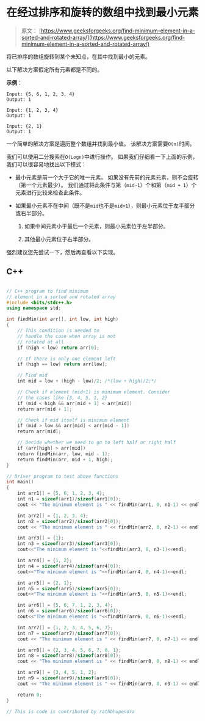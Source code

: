 # 在经过排序和旋转的数组中找到最小元素

> 原文： [https://www.geeksforgeeks.org/find-minimum-element-in-a-sorted-and-rotated-array/](https://www.geeksforgeeks.org/find-minimum-element-in-a-sorted-and-rotated-array/)

将已排序的数组旋转到某个未知点，在其中找到最小的元素。

以下解决方案假定所有元素都是不同的。

**示例**：

```
Input: {5, 6, 1, 2, 3, 4}
Output: 1

Input: {1, 2, 3, 4}
Output: 1

Input: {2, 1}
Output: 1
```



一个简单的解决方案是遍历整个数组并找到最小值。 该解决方案需要`O(n)`时间。

我们可以使用二分搜索在`O(Logn)`中进行操作。 如果我们仔细看一下上面的示例，我们可以很容易地找出以下模式：

*   最小元素是前一个大于它的唯一元素。 如果没有先前的元素元素，则不会旋转（第一个元素最少）。 我们通过将此条件与第（`mid-1`）个和第（`mid + 1`）个元素进行比较来检查此条件。

*   如果最小元素不在中间（既不是`mid`也不是`mid+1`），则最小元素位于左半部分或右半部分。

    1.  如果中间元素小于最后一个元素，则最小元素位于左半部分。

    2.  其他最小元素位于右半部分。

强烈建议您先尝试一下，然后再查看以下实现。

## C++ 

```cpp

// C++ program to find minimum  
// element in a sorted and rotated array  
#include <bits/stdc++.h> 
using namespace std; 

int findMin(int arr[], int low, int high)  
{  
    // This condition is needed to  
    // handle the case when array is not  
    // rotated at all  
    if (high < low) return arr[0];  

    // If there is only one element left  
    if (high == low) return arr[low];  

    // Find mid  
    int mid = low + (high - low)/2; /*(low + high)/2;*/

    // Check if element (mid+1) is minimum element. Consider  
    // the cases like {3, 4, 5, 1, 2}  
    if (mid < high && arr[mid + 1] < arr[mid])  
    return arr[mid + 1];  

    // Check if mid itself is minimum element  
    if (mid > low && arr[mid] < arr[mid - 1])  
    return arr[mid];  

    // Decide whether we need to go to left half or right half  
    if (arr[high] > arr[mid])  
    return findMin(arr, low, mid - 1);  
    return findMin(arr, mid + 1, high);  
}  

// Driver program to test above functions  
int main()  
{  
    int arr1[] = {5, 6, 1, 2, 3, 4};  
    int n1 = sizeof(arr1)/sizeof(arr1[0]);  
    cout << "The minimum element is " << findMin(arr1, 0, n1-1) << endl;  

    int arr2[] = {1, 2, 3, 4};  
    int n2 = sizeof(arr2)/sizeof(arr2[0]);  
    cout << "The minimum element is " << findMin(arr2, 0, n2-1) << endl;  

    int arr3[] = {1};  
    int n3 = sizeof(arr3)/sizeof(arr3[0]);  
    cout<<"The minimum element is "<<findMin(arr3, 0, n3-1)<<endl;  

    int arr4[] = {1, 2};  
    int n4 = sizeof(arr4)/sizeof(arr4[0]);  
    cout<<"The minimum element is "<<findMin(arr4, 0, n4-1)<<endl;  

    int arr5[] = {2, 1};  
    int n5 = sizeof(arr5)/sizeof(arr5[0]);  
    cout<<"The minimum element is "<<findMin(arr5, 0, n5-1)<<endl;  

    int arr6[] = {5, 6, 7, 1, 2, 3, 4};  
    int n6 = sizeof(arr6)/sizeof(arr6[0]);  
    cout<<"The minimum element is "<<findMin(arr6, 0, n6-1)<<endl;  

    int arr7[] = {1, 2, 3, 4, 5, 6, 7};  
    int n7 = sizeof(arr7)/sizeof(arr7[0]);  
    cout << "The minimum element is " << findMin(arr7, 0, n7-1) << endl;  

    int arr8[] = {2, 3, 4, 5, 6, 7, 8, 1};  
    int n8 = sizeof(arr8)/sizeof(arr8[0]);  
    cout << "The minimum element is " << findMin(arr8, 0, n8-1) << endl;  

    int arr9[] = {3, 4, 5, 1, 2};  
    int n9 = sizeof(arr9)/sizeof(arr9[0]);  
    cout << "The minimum element is " << findMin(arr9, 0, n9-1) << endl;  

    return 0;  
}  

// This is code is contributed by rathbhupendra 

```
